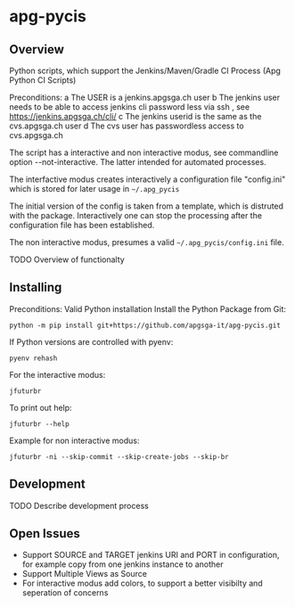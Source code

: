 # apg-pycis

## Overview

Python scripts, which support the Jenkins/Maven/Gradle CI Process (Apg Python CI Scripts)

Preconditions:
a The USER is a jenkins.apgsga.ch user
b The jenkins user needs to be able to access jenkins cli password less via ssh , see https://jenkins.apgsga.ch/cli/
c The jenkins userid is the same as the cvs.apgsga.ch user
d The cvs user has passwordless access to cvs.apgsga.ch

The script has a interactive and non interactive modus, see commandline option --not-interactive. The latter intended for automated processes.

The interfactive modus creates interactively a configuration file "config.ini" which is stored for later usage in `~/.apg_pycis`

The initial version of the config is taken from a template, which is distruted with the package.
Interactively one can stop the processing after the configuration file has been established.

The non interactive modus, presumes a valid `~/.apg_pycis/config.ini` file.

TODO Overview of functionalty

## Installing

Preconditions: Valid Python installation
Install the Python Package from Git:

`python -m pip install git+https://github.com/apgsga-it/apg-pycis.git`

If Python versions are controlled with pyenv:

`pyenv rehash`

For the interactive modus:

`jfuturbr`

To print out help:

`jfuturbr --help`

Example for non interactive modus:

`jfuturbr -ni --skip-commit --skip-create-jobs --skip-br`

## Development

TODO Describe development process

## Open Issues

- Support SOURCE and TARGET jenkins URI and PORT in configuration, for example copy from one jenkins instance to another 
- Support Multiple Views as Source
- For interactive modus add colors, to support a better visibilty and seperation of concerns

